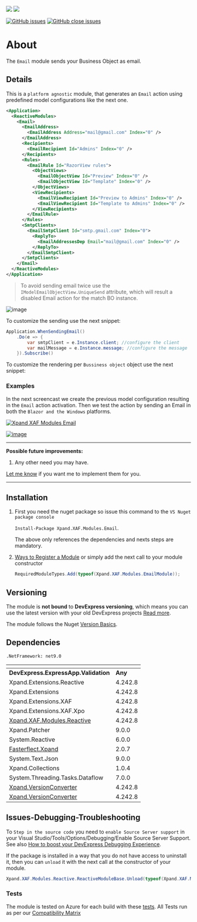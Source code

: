 ![](https://img.shields.io/nuget/v/Xpand.XAF.Modules.Email.svg?&style=flat) ![](https://img.shields.io/nuget/dt/Xpand.XAF.Modules.Email.svg?&style=flat)

[![GitHub issues](https://img.shields.io/github/issues/eXpandFramework/expand/Email.svg)](https://github.com/eXpandFramework/eXpand/issues?utf8=%E2%9C%93&q=is%3Aissue+is%3Aopen+sort%3Aupdated-desc+label%3AReactive.XAF+label%3AEmail) [![GitHub close issues](https://img.shields.io/github/issues-closed/eXpandFramework/eXpand/Email.svg)](https://github.com/eXpandFramework/eXpand/issues?utf8=%E2%9C%93&q=is%3Aissue+is%3Aclosed+sort%3Aupdated-desc+label%3AReactive.XAF+label%3AEmail)
# About 

The `Email` module sends your Business Object as email. 

## Details
This is a `platform agnostic` module, that generates an `Email` action using predefined model configurations like the next one.

```xml
<Application>
  <ReactiveModules>
    <Email>
      <EmailAddress>
        <EmailAddress Address="mail@gmail.com" Index="0" />
      </EmailAddress>
      <Recipients>
        <EmailRecipient Id="Admins" Index="0" />
      </Recipients>
      <Rules>
        <EmailRule Id="RazorView rules">
          <ObjectViews>
            <EmailObjectView Id="Preview" Index="0" />
            <EmailObjectView Id="Template" Index="0" />
          </ObjectViews>
          <ViewRecipients>
            <EmailViewRecipient Id="Preview to Admins" Index="0" />
            <EmailViewRecipient Id="Template to Admins" Index="0" />
          </ViewRecipients>
        </EmailRule>
      </Rules>
      <SmtpClients>
        <EmailSmtpClient Id="smtp.gmail.com" Index="0">
          <ReplyTo>
            <EmailAddressesDep Email="mail@gmail.com" Index="0" />
          </ReplyTo>
        </EmailSmtpClient>
      </SmtpClients>
    </Email>
  </ReactiveModules>
</Application>
```

> To avoid sending email twice use the `IModelEmailObjectView.UniqueSend` attribute, which will result a disabled Email action for the match BO instance.  
> 
![image](https://user-images.githubusercontent.com/159464/139561271-138cc53b-41d6-4569-a5e1-2ab65a66aa91.png)

To customize the sending use the next snippet:

```c#
Application.WhenSendingEmail()
    .Do(e => {
        var smtpClient = e.Instance.client; //configure the client
        var mailMessage = e.Instance.message; //configure the message
    }).Subscribe()
```

To customize the rendering per `Bussiness object` object use the next snippet:


### Examples

In the next screencast we create the previous model configuration resulting in the `Email` action activation. Then we test the action by sending an Email in both the `Blazor and the Windows` platforms.   

<twitter tags="#Email #Blazor">

[![Xpand XAF Modules Email](https://user-images.githubusercontent.com/159464/139561334-29a19d4f-085a-43f8-b93f-4c5fdf2aa1a4.gif)](https://youtu.be/Xy3IzZM6HYY)

</twitter>

[![image](https://user-images.githubusercontent.com/159464/87556331-2fba1980-c6bf-11ea-8a10-e525dda86364.png)](https://youtu.be/Xy3IzZM6HYY)

--- 

**Possible future improvements:**

1. Any other need you may have.

[Let me know](https://github.com/sponsors/apobekiaris) if you want me to implement them for you.

---

## Installation 
1. First you need the nuget package so issue this command to the `VS Nuget package console` 

   `Install-Package Xpand.XAF.Modules.Email`.

    The above only references the dependencies and nexts steps are mandatory.

2. [Ways to Register a Module](https://documentation.devexpress.com/eXpressAppFramework/118047/Concepts/Application-Solution-Components/Ways-to-Register-a-Module)
or simply add the next call to your module constructor
    ```cs
    RequiredModuleTypes.Add(typeof(Xpand.XAF.Modules.EmailModule));
    ```
## Versioning
The module is **not bound** to **DevExpress versioning**, which means you can use the latest version with your old DevExpress projects [Read more](https://github.com/eXpandFramework/XAF/tree/master/tools/Xpand.VersionConverter).

The module follows the Nuget [Version Basics](https://docs.microsoft.com/en-us/nuget/reference/package-versioning#version-basics).
## Dependencies
`.NetFramework: net9.0`

|<!-- -->|<!-- -->
|----|----
|**DevExpress.ExpressApp.Validation**|**Any**
|Xpand.Extensions.Reactive|4.242.8
 |Xpand.Extensions|4.242.8
 |Xpand.Extensions.XAF|4.242.8
 |Xpand.Extensions.XAF.Xpo|4.242.8
 |[Xpand.XAF.Modules.Reactive](https://github.com/eXpandFramework/Reactive.XAF/tree/master/src/Modules/Xpand.XAF.Modules.Reactive)|4.242.8
 |Xpand.Patcher|9.0.0
 |System.Reactive|6.0.0
 |[Fasterflect.Xpand](https://github.com/eXpandFramework/Fasterflect)|2.0.7
 |System.Text.Json|9.0.0
 |Xpand.Collections|1.0.4
 |System.Threading.Tasks.Dataflow|7.0.0
 |[Xpand.VersionConverter](https://github.com/eXpandFramework/Reactive.XAF/tree/master/tools/Xpand.VersionConverter)|4.242.8
 |[Xpand.VersionConverter](https://github.com/eXpandFramework/Reactive.XAF/tree/master/tools/Xpand.VersionConverter)|4.242.8

## Issues-Debugging-Troubleshooting

To `Step in the source code` you need to `enable Source Server support` in your Visual Studio/Tools/Options/Debugging/Enable Source Server Support. See also [How to boost your DevExpress Debugging Experience](https://github.com/eXpandFramework/DevExpress.XAF/wiki/How-to-boost-your-DevExpress-Debugging-Experience#1-index-the-symbols-to-your-custom-devexpresss-installation-location).

If the package is installed in a way that you do not have access to uninstall it, then you can `unload` it with the next call at the constructor of your module.
```cs
Xpand.XAF.Modules.Reactive.ReactiveModuleBase.Unload(typeof(Xpand.XAF.Modules.Email.EmailModule))
```


### Tests
The module is tested on Azure for each build with these [tests](https://github.com/eXpandFramework/Packages/tree/master/src/Tests/Xpand.XAF.s.Email.Email). 
All Tests run as per our [Compatibility Matrix](https://github.com/eXpandFramework/DevExpress.XAF#compatibility-matrix)

